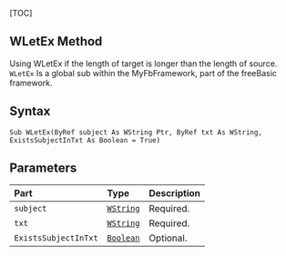 [TOC]
## WLetEx Method
Using WLetEx if the length of target is longer than the length of source.
`WLetEx` Is a global sub within the MyFbFramework, part of the freeBasic framework.
## Syntax

```freeBasic
Sub WLetEx(ByRef subject As WString Ptr, ByRef txt As WString, ExistsSubjectInTxt As Boolean = True)
```

## Parameters

|Part|Type|Description|
| :------------ | :------------ | :------------ |
|`subject`|[`WString`]("https://www.freebasic.net/wiki/KeyPgWString")|Required.|
|`txt`|[`WString`]("https://www.freebasic.net/wiki/KeyPgWString")|Required.|
|`ExistsSubjectInTxt`|[`Boolean`]("https://www.freebasic.net/wiki/KeyPgBoolean")|Optional.|
